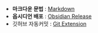 
- **마크다운 문법** : [Markdown](Markdown.md)
- **옵시디언 배포** : [Obsidian Release](Obsidian%20Release.md)
- 깃허브 자동커밋 : [Git Extension](Git%20Extension.md) 
